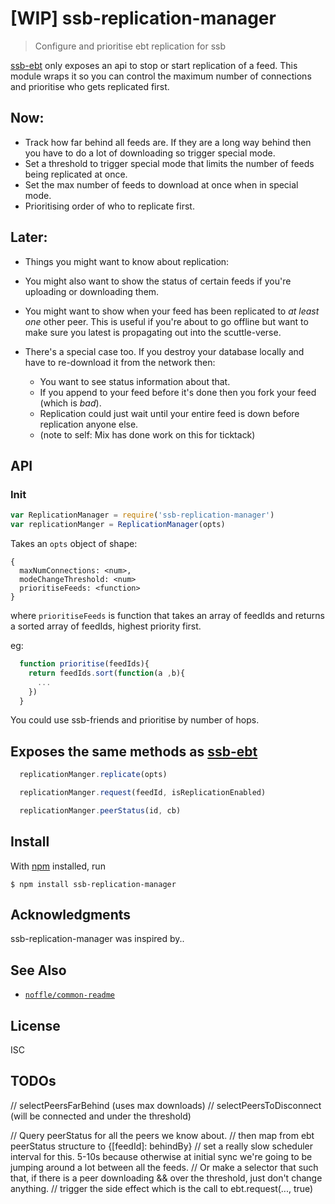 # [WIP] ssb-replication-manager

> Configure and prioritise ebt replication for ssb

[ssb-ebt]() only exposes an api to stop or start replication of a feed. This module wraps it so you can control the maximum number of connections and prioritise who gets replicated first.

## Now: 

  - Track how far behind all feeds are. If they are a long way behind then you have to do a lot of downloading so trigger special mode.
  - Set a threshold to trigger special mode that limits the number of feeds being replicated at once. 
  - Set the max number of feeds to download at once when in special mode.
  - Prioritising order of who to replicate first.

## Later: 

- Things you might want to know about replication:

- You might also want to show the status of certain feeds if you're uploading or downloading them.

- You might want to show when your feed has been replicated to _at least one_ other peer. This is useful if you're about to go offline but want to make sure you latest is propagating out into the scuttle-verse.

- There's a special case too. If you destroy your database locally and have to re-download it from the network then:
  - You want to see status information about that.
  - If you append to your feed before it's done then you fork your feed (which is _bad_).
  - Replication could just wait until your entire feed is down before replication anyone else.
  - (note to self: Mix has done work on this for ticktack)

## API


### Init

```js
var ReplicationManager = require('ssb-replication-manager')
var replicationManger = ReplicationManager(opts)
```
Takes an `opts` object of shape: 

```
{
  maxNumConnections: <num>,
  modeChangeThreshold: <num>
  prioritiseFeeds: <function>
}
```

where `prioritiseFeeds` is function that takes an array of feedIds and returns a sorted array of feedIds, highest priority first.

eg:

```js
  function prioritise(feedIds){
    return feedIds.sort(function(a ,b){
      ... 
    })
  }
```

You could use ssb-friends and prioritise by number of hops.


## Exposes the same methods as [ssb-ebt](https://github.com/ssbc/ssb-ebt)

```js
  replicationManger.replicate(opts)
```
```js
  replicationManger.request(feedId, isReplicationEnabled)
```
```js
  replicationManger.peerStatus(id, cb)
```

## Install

With [npm](https://npmjs.org/) installed, run

```
$ npm install ssb-replication-manager
```

## Acknowledgments

ssb-replication-manager was inspired by..

## See Also

- [`noffle/common-readme`](https://github.com/noffle/common-readme)

## License

ISC


## TODOs

// selectPeersFarBehind (uses max downloads)
// selectPeersToDisconnect (will be connected and under the threshold)

// Query peerStatus for all the peers we know about.
// then map from ebt peerStatus structure to {[feedId]: behindBy}
// set a really slow scheduler interval for this. 5-10s because otherwise at initial sync we're going to be jumping around a lot between all the feeds.
// Or make a selector that such that, if there is a peer downloading && over the threshold, just don't change anything.
// trigger the side effect which is the call to ebt.request(..., true)

